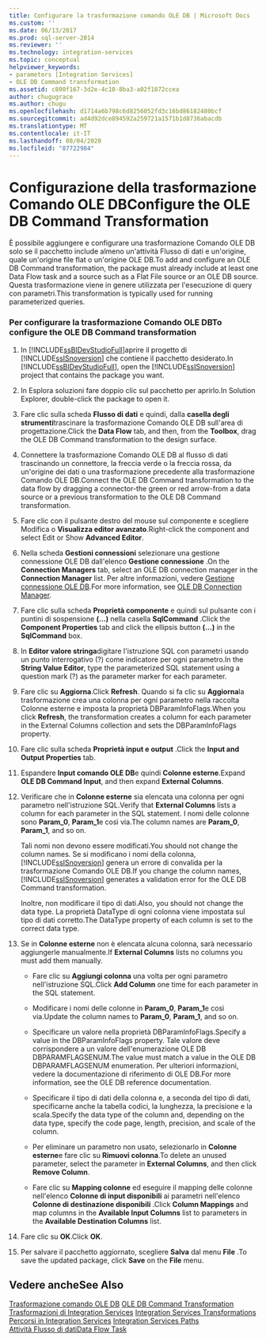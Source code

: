 ```yaml
---
title: Configurare la trasformazione comando OLE DB | Microsoft Docs
ms.custom: ''
ms.date: 06/13/2017
ms.prod: sql-server-2014
ms.reviewer: ''
ms.technology: integration-services
ms.topic: conceptual
helpviewer_keywords:
- parameters [Integration Services]
- OLE DB Command transformation
ms.assetid: c800f167-3d2e-4c10-8ba3-a02f1872ccea
author: chugugrace
ms.author: chugu
ms.openlocfilehash: d1714a6b798c6d8256052fd3c16bd86182480bcf
ms.sourcegitcommit: ad4d92dce894592a259721a1571b1d8736abacdb
ms.translationtype: MT
ms.contentlocale: it-IT
ms.lasthandoff: 08/04/2020
ms.locfileid: "87722984"
---
```

# <a name="configure-the-ole-db-command-transformation"></a><span data-ttu-id="e3155-102">Configurazione della trasformazione Comando OLE DB</span><span class="sxs-lookup"><span data-stu-id="e3155-102">Configure the OLE DB Command Transformation</span></span>
  <span data-ttu-id="e3155-103">È possibile aggiungere e configurare una trasformazione Comando OLE DB solo se il pacchetto include almeno un'attività Flusso di dati e un'origine, quale un'origine file flat o un'origine OLE DB.</span><span class="sxs-lookup"><span data-stu-id="e3155-103">To add and configure an OLE DB Command transformation, the package must already include at least one Data Flow task and a source such as a Flat File source or an OLE DB source.</span></span> <span data-ttu-id="e3155-104">Questa trasformazione viene in genere utilizzata per l'esecuzione di query con parametri.</span><span class="sxs-lookup"><span data-stu-id="e3155-104">This transformation is typically used for running parameterized queries.</span></span>  
  
### <a name="to-configure-the-ole-db-command-transformation"></a><span data-ttu-id="e3155-105">Per configurare la trasformazione Comando OLE DB</span><span class="sxs-lookup"><span data-stu-id="e3155-105">To configure the OLE DB Command transformation</span></span>  
  
1.  <span data-ttu-id="e3155-106">In [!INCLUDE[ssBIDevStudioFull](../includes/ssbidevstudiofull-md.md)]aprire il progetto di [!INCLUDE[ssISnoversion](../includes/ssisnoversion-md.md)] che contiene il pacchetto desiderato.</span><span class="sxs-lookup"><span data-stu-id="e3155-106">In [!INCLUDE[ssBIDevStudioFull](../includes/ssbidevstudiofull-md.md)], open the [!INCLUDE[ssISnoversion](../includes/ssisnoversion-md.md)] project that contains the package you want.</span></span>  
  
2.  <span data-ttu-id="e3155-107">In Esplora soluzioni fare doppio clic sul pacchetto per aprirlo.</span><span class="sxs-lookup"><span data-stu-id="e3155-107">In Solution Explorer, double-click the package to open it.</span></span>  
  
3.  <span data-ttu-id="e3155-108">Fare clic sulla scheda **Flusso di dati** e quindi, dalla **casella degli strumenti**trascinare la trasformazione Comando OLE DB sull'area di progettazione.</span><span class="sxs-lookup"><span data-stu-id="e3155-108">Click the **Data Flow** tab, and then, from the **Toolbox**, drag the OLE DB Command transformation to the design surface.</span></span>  
  
4.  <span data-ttu-id="e3155-109">Connettere la trasformazione Comando OLE DB al flusso di dati trascinando un connettore, la freccia verde o la freccia rossa, da un'origine dei dati o una trasformazione precedente alla trasformazione Comando OLE DB.</span><span class="sxs-lookup"><span data-stu-id="e3155-109">Connect the OLE DB Command transformation to the data flow by dragging a connector-the green or red arrow-from a data source or a previous transformation to the OLE DB Command transformation.</span></span>  
  
5.  <span data-ttu-id="e3155-110">Fare clic con il pulsante destro del mouse sul componente e scegliere Modifica o **Visualizza editor avanzato**.</span><span class="sxs-lookup"><span data-stu-id="e3155-110">Right-click the component and select Edit or Show **Advanced Editor**.</span></span>  
  
6.  <span data-ttu-id="e3155-111">Nella scheda **Gestioni connessioni** selezionare una gestione connessione OLE DB dall'elenco **Gestione connessione** .</span><span class="sxs-lookup"><span data-stu-id="e3155-111">On the **Connection Managers** tab, select an OLE DB connection manager in the **Connection Manager** list.</span></span> <span data-ttu-id="e3155-112">Per altre informazioni, vedere [Gestione connessione OLE DB](connection-manager/ole-db-connection-manager.md).</span><span class="sxs-lookup"><span data-stu-id="e3155-112">For more information, see [OLE DB Connection Manager](connection-manager/ole-db-connection-manager.md).</span></span>  
  
7.  <span data-ttu-id="e3155-113">Fare clic sulla scheda **Proprietà componente** e quindi sul pulsante con i puntini di sospensione **(...)** nella casella **SqlCommand** .</span><span class="sxs-lookup"><span data-stu-id="e3155-113">Click the **Component Properties** tab and click the ellipsis button **(...)** in the **SqlCommand** box.</span></span>  
  
8.  <span data-ttu-id="e3155-114">In **Editor valore stringa**digitare l'istruzione SQL con parametri usando un punto interrogativo (?) come indicatore per ogni parametro.</span><span class="sxs-lookup"><span data-stu-id="e3155-114">In the **String Value Editor**, type the parameterized SQL statement using a question mark (?) as the parameter marker for each parameter.</span></span>  
  
9. <span data-ttu-id="e3155-115">Fare clic su **Aggiorna**.</span><span class="sxs-lookup"><span data-stu-id="e3155-115">Click **Refresh**.</span></span> <span data-ttu-id="e3155-116">Quando si fa clic su **Aggiorna**la trasformazione crea una colonna per ogni parametro nella raccolta Colonne esterne e imposta la proprietà DBParamInfoFlags.</span><span class="sxs-lookup"><span data-stu-id="e3155-116">When you click **Refresh**, the transformation creates a column for each parameter in the External Columns collection and sets the DBParamInfoFlags property.</span></span>  
  
10. <span data-ttu-id="e3155-117">Fare clic sulla scheda **Proprietà input e output** .</span><span class="sxs-lookup"><span data-stu-id="e3155-117">Click the **Input and Output Properties** tab.</span></span>  
  
11. <span data-ttu-id="e3155-118">Espandere **Input comando OLE DB**e quindi **Colonne esterne**.</span><span class="sxs-lookup"><span data-stu-id="e3155-118">Expand **OLE DB Command Input**, and then expand **External Columns**.</span></span>  
  
12. <span data-ttu-id="e3155-119">Verificare che in **Colonne esterne** sia elencata una colonna per ogni parametro nell'istruzione SQL.</span><span class="sxs-lookup"><span data-stu-id="e3155-119">Verify that **External Columns** lists a column for each parameter in the SQL statement.</span></span> <span data-ttu-id="e3155-120">I nomi delle colonne sono **Param_0**, **Param_1**e così via.</span><span class="sxs-lookup"><span data-stu-id="e3155-120">The column names are **Param_0**, **Param_1**, and so on.</span></span>  
  
     <span data-ttu-id="e3155-121">Tali nomi non devono essere modificati.</span><span class="sxs-lookup"><span data-stu-id="e3155-121">You should not change the column names.</span></span> <span data-ttu-id="e3155-122">Se si modificano i nomi della colonna, [!INCLUDE[ssISnoversion](../includes/ssisnoversion-md.md)] genera un errore di convalida per la trasformazione Comando OLE DB.</span><span class="sxs-lookup"><span data-stu-id="e3155-122">If you change the column names, [!INCLUDE[ssISnoversion](../includes/ssisnoversion-md.md)] generates a validation error for the OLE DB Command transformation.</span></span>  
  
     <span data-ttu-id="e3155-123">Inoltre, non modificare il tipo di dati.</span><span class="sxs-lookup"><span data-stu-id="e3155-123">Also, you should not change the data type.</span></span> <span data-ttu-id="e3155-124">La proprietà DataType di ogni colonna viene impostata sul tipo di dati corretto.</span><span class="sxs-lookup"><span data-stu-id="e3155-124">The DataType property of each column is set to the correct data type.</span></span>  
  
13. <span data-ttu-id="e3155-125">Se in **Colonne esterne** non è elencata alcuna colonna, sarà necessario aggiungerle manualmente.</span><span class="sxs-lookup"><span data-stu-id="e3155-125">If **External Columns** lists no columns you must add them manually.</span></span>  
  
    -   <span data-ttu-id="e3155-126">Fare clic su **Aggiungi colonna** una volta per ogni parametro nell'istruzione SQL.</span><span class="sxs-lookup"><span data-stu-id="e3155-126">Click **Add Column** one time for each parameter in the SQL statement.</span></span>  
  
    -   <span data-ttu-id="e3155-127">Modificare i nomi delle colonne in **Param_0**, **Param_1**e così via.</span><span class="sxs-lookup"><span data-stu-id="e3155-127">Update the column names to **Param_0**, **Param_1**, and so on.</span></span>  
  
    -   <span data-ttu-id="e3155-128">Specificare un valore nella proprietà DBParamInfoFlags.</span><span class="sxs-lookup"><span data-stu-id="e3155-128">Specify a value in the DBParamInfoFlags property.</span></span> <span data-ttu-id="e3155-129">Tale valore deve corrispondere a un valore dell'enumerazione OLE DB DBPARAMFLAGSENUM.</span><span class="sxs-lookup"><span data-stu-id="e3155-129">The value must match a value in the OLE DB DBPARAMFLAGSENUM enumeration.</span></span> <span data-ttu-id="e3155-130">Per ulteriori informazioni, vedere la documentazione di riferimento di OLE DB.</span><span class="sxs-lookup"><span data-stu-id="e3155-130">For more information, see the OLE DB reference documentation.</span></span>  
  
    -   <span data-ttu-id="e3155-131">Specificare il tipo di dati della colonna e, a seconda del tipo di dati, specificarne anche la tabella codici, la lunghezza, la precisione e la scala.</span><span class="sxs-lookup"><span data-stu-id="e3155-131">Specify the data type of the column and, depending on the data type, specify the code page, length, precision, and scale of the column.</span></span>  
  
    -   <span data-ttu-id="e3155-132">Per eliminare un parametro non usato, selezionarlo in **Colonne esterne**e fare clic su **Rimuovi colonna**.</span><span class="sxs-lookup"><span data-stu-id="e3155-132">To delete an unused parameter, select the parameter in **External Columns**, and then click **Remove Column**.</span></span>  
  
    -   <span data-ttu-id="e3155-133">Fare clic su **Mapping colonne** ed eseguire il mapping delle colonne nell'elenco **Colonne di input disponibili** ai parametri nell'elenco **Colonne di destinazione disponibili** .</span><span class="sxs-lookup"><span data-stu-id="e3155-133">Click **Column Mappings** and map columns in the **Available Input Columns** list to parameters in the **Available Destination Columns** list.</span></span>  
  
14. <span data-ttu-id="e3155-134">Fare clic su **OK**.</span><span class="sxs-lookup"><span data-stu-id="e3155-134">Click **OK**.</span></span>  
  
15. <span data-ttu-id="e3155-135">Per salvare il pacchetto aggiornato, scegliere **Salva** dal menu **File** .</span><span class="sxs-lookup"><span data-stu-id="e3155-135">To save the updated package, click **Save** on the **File** menu.</span></span>  
  
## <a name="see-also"></a><span data-ttu-id="e3155-136">Vedere anche</span><span class="sxs-lookup"><span data-stu-id="e3155-136">See Also</span></span>  
 <span data-ttu-id="e3155-137">[Trasformazione comando OLE DB](data-flow/transformations/ole-db-command-transformation.md) </span><span class="sxs-lookup"><span data-stu-id="e3155-137">[OLE DB Command Transformation](data-flow/transformations/ole-db-command-transformation.md) </span></span>  
 <span data-ttu-id="e3155-138">[Trasformazioni di Integration Services](data-flow/transformations/integration-services-transformations.md) </span><span class="sxs-lookup"><span data-stu-id="e3155-138">[Integration Services Transformations](data-flow/transformations/integration-services-transformations.md) </span></span>  
 <span data-ttu-id="e3155-139">[Percorsi in Integration Services](data-flow/integration-services-paths.md) </span><span class="sxs-lookup"><span data-stu-id="e3155-139">[Integration Services Paths](data-flow/integration-services-paths.md) </span></span>  
 [<span data-ttu-id="e3155-140">Attività Flusso di dati</span><span class="sxs-lookup"><span data-stu-id="e3155-140">Data Flow Task</span></span>](control-flow/data-flow-task.md)  
  
  
